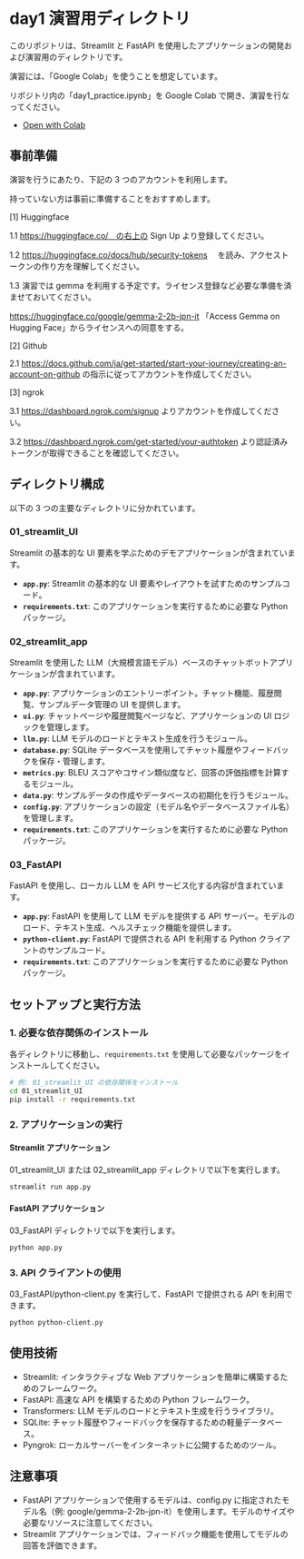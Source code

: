 # day1 演習用ディレクトリ

このリポジトリは、Streamlit と FastAPI を使用したアプリケーションの開発および演習用のディレクトリです。

演習には、「Google Colab」を使うことを想定しています。

リポジトリ内の「day1_practice.ipynb」を Google Colab で開き、演習を行なってください。

- [Open with Colab](https://colab.research.google.com/github/matsuolab/lecture-ai-engineering/blob/master/day1/day1_practice.ipynb)

## 事前準備

演習を行うにあたり、下記の 3 つのアカウントを利用します。

持っていない方は事前に準備することをおすすめします。

[1] Huggingface

1.1 https://huggingface.co/　の右上の Sign Up より登録してください。

1.2 https://huggingface.co/docs/hub/security-tokens 　を読み、アクセストークンの作り方を理解してください。

1.3 演習では gemma を利用する予定です。ライセンス登録など必要な準備を済ませておいてください。

https://huggingface.co/google/gemma-2-2b-jpn-it 「Access Gemma on Hugging Face」からライセンスへの同意をする。

[2] Github

2.1 https://docs.github.com/ja/get-started/start-your-journey/creating-an-account-on-github の指示に従ってアカウントを作成してください。

[3] ngrok

3.1 https://dashboard.ngrok.com/signup よりアカウントを作成してください。

3.2 https://dashboard.ngrok.com/get-started/your-authtoken より認証済みトークンが取得できることを確認してください。

## ディレクトリ構成

以下の 3 つの主要なディレクトリに分かれています。

### 01_streamlit_UI

Streamlit の基本的な UI 要素を学ぶためのデモアプリケーションが含まれています。

- **`app.py`**: Streamlit の基本的な UI 要素やレイアウトを試すためのサンプルコード。
- **`requirements.txt`**: このアプリケーションを実行するために必要な Python パッケージ。

### 02_streamlit_app

Streamlit を使用した LLM（大規模言語モデル）ベースのチャットボットアプリケーションが含まれています。

- **`app.py`**: アプリケーションのエントリーポイント。チャット機能、履歴閲覧、サンプルデータ管理の UI を提供します。
- **`ui.py`**: チャットページや履歴閲覧ページなど、アプリケーションの UI ロジックを管理します。
- **`llm.py`**: LLM モデルのロードとテキスト生成を行うモジュール。
- **`database.py`**: SQLite データベースを使用してチャット履歴やフィードバックを保存・管理します。
- **`metrics.py`**: BLEU スコアやコサイン類似度など、回答の評価指標を計算するモジュール。
- **`data.py`**: サンプルデータの作成やデータベースの初期化を行うモジュール。
- **`config.py`**: アプリケーションの設定（モデル名やデータベースファイル名）を管理します。
- **`requirements.txt`**: このアプリケーションを実行するために必要な Python パッケージ。

### 03_FastAPI

FastAPI を使用し、ローカル LLM を API サービス化する内容が含まれています。

- **`app.py`**: FastAPI を使用して LLM モデルを提供する API サーバー。モデルのロード、テキスト生成、ヘルスチェック機能を提供します。
- **`python-client.py`**: FastAPI で提供される API を利用する Python クライアントのサンプルコード。
- **`requirements.txt`**: このアプリケーションを実行するために必要な Python パッケージ。

## セットアップと実行方法

### 1. 必要な依存関係のインストール

各ディレクトリに移動し、`requirements.txt` を使用して必要なパッケージをインストールしてください。

```bash
# 例: 01_streamlit_UI の依存関係をインストール
cd 01_streamlit_UI
pip install -r requirements.txt
```

### 2. アプリケーションの実行

#### Streamlit アプリケーション

01_streamlit_UI または 02_streamlit_app ディレクトリで以下を実行します。

```bash
streamlit run app.py
```

#### FastAPI アプリケーション

03_FastAPI ディレクトリで以下を実行します。

```bash
python app.py
```

### 3. API クライアントの使用

03_FastAPI/python-client.py を実行して、FastAPI で提供される API を利用できます。

```bash
python python-client.py
```

## 使用技術

- Streamlit: インタラクティブな Web アプリケーションを簡単に構築するためのフレームワーク。
- FastAPI: 高速な API を構築するための Python フレームワーク。
- Transformers: LLM モデルのロードとテキスト生成を行うライブラリ。
- SQLite: チャット履歴やフィードバックを保存するための軽量データベース。
- Pyngrok: ローカルサーバーをインターネットに公開するためのツール。

## 注意事項

- FastAPI アプリケーションで使用するモデルは、config.py に指定されたモデル名（例: google/gemma-2-2b-jpn-it）を使用します。モデルのサイズや必要なリソースに注意してください。
- Streamlit アプリケーションでは、フィードバック機能を使用してモデルの回答を評価できます。
